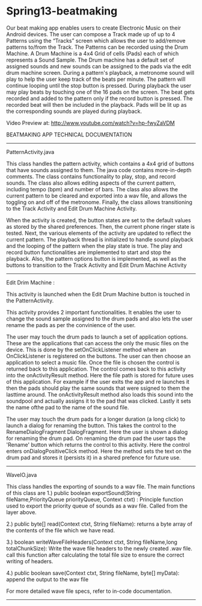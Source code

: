 Spring13-beatmaking
===================



Our beat making app enables users to create Electronic Music on their Android devices.  The user can compose a Track made up of up to 4 Patterns using the “Tracks” screen which allows the user to add/remove patterns to/from the Track.
The Patterns can be recorded using the Drum Machine. 
A Drum Machine is a 4x4 Grid of cells (Pads) each of which represents a Sound Sample. The Drum machine has a default set of assigned sounds and new sounds can be assigned to the pads via the edit drum machine screen. During a pattern's playback, a metronome sound will play to help the user keep track of the beats per minute. The pattern will continue looping until the stop button is pressed. During playback the user may play beats by touching one of the 16 pads on the screen. The beat gets recorded and added to the pattern only if the record button is pressed. The recorded beat will then be included in the playback. Pads will be lit up as the corresponding sounds are played during playback.

Video Preview at:  http://www.youtube.com/watch?v=hp-fwyZaVDM

                                                                     
  
  
  BEATMAKING APP TECHNICAL DOCUMENTATION                        
                                                                     

*********************************************************************************
PatternActivity.java

This class handles the pattern activity, which contains a 4x4 grid of buttons that have sounds assigned to them.  The java code contains more-in-depth comments. The class contains functionality to play, stop, and record sounds.  The class also allows editing aspects of the current pattern, including tempo (bpm) and number of bars.  The class also allows the current pattern to be cleared and exported into a wav file, and allows the toggling on and off of the metronome.  Finally, the class allows transitioning to the Track Activity and Edit Drum Machine Activity.

When the activity is created, the button states are set to the default values as stored by the shared preferences.  Then, the current phone ringer state is tested.  Next, the various elements of the activity are updated to reflect the current pattern. The playback thread is initialized to handle sound playback and the looping of the pattern when the play state is true.  The play and record button functionalities are implemented to start and stop the playback.  Also, the pattern options button is implemented, as well as the buttons to transition to the Track Activity and Edit Drum Machine Activity



                                             
*****************************************************************************************
Edit Drim Machine :

This activity is launched when the Edit Drum Machine button is touched in the PatternActivity.

This activity provides 2 important functionalities. It enables the user to change the sound sample assigned to the drum pads and also lets the user rename the pads as per the convinience of the user.

The user may touch the drum pads to launch a set of application options. These are the applications that can access the only the music files on the device. This is done by the setOnClickListener method where an OnClickListener is registered on the buttons. The user can then choose an application to select a music file. Once the file is chosen the control is returned back to this application. The control comes back to this activity into the onActivityResult method. Here the file path is stored for future uses of this application. For example if the user exits the app and re launches it then the pads should play the same sounds that were ssigned to them the lasttime around. The onActivityResult method also loads this sound into the soundpool and actually assigns it to the pad that was clicked. Lastly it sets the name ofthe pad to the name of the sound file.

The user may touch the drum pads for a longer duration (a long click) to launch a dialog for renaming the button. This takes the control to the RenameDialogFragment DialogFragment. Here the user is shown a dialog for renaming the drum pad. On renaming the drum pad the user taps the 'Rename' button which returns the control to this activity. Here the control enters onDialogPositiveClick method. Here the method sets the text on the drum pad and stores it (persists it) in a shared prefence for future use.                                                                     
                                                                                                                                   
                                            
************************************************************

WaveIO.java

This class handles the exporting of sounds to a wav file. The main functions of this class are
1.) public boolean exportSound(String fileName,PriorityQueue<Sound> priorityQueue, Context ctxt) : Principle function used to export the priority queue of sounds as a wav file. Called from the layer above.

2.) public byte[] read(Context ctxt, String fileName): returns a byte array of the contents of the file which we have read.


3.) boolean writeWaveFileHeaders(Context ctxt, String fileName,long totalChunkSize): Write the wave file headers to the newly created .wav file.
call this function after calculating the total file size to ensure the correct writing of headers.

4.) public boolean save(Context ctxt, String fileName, byte[] myData): append the output to the wav file 


For more detailed wave file specs, refer to in-code documentation.

************************************************************************************
